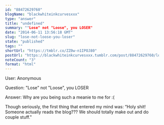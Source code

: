 ```yaml
---
id: "88472629760"
blogName: "blackwhiteinkcurvesxxx"
type: "answer"
title: "undefined"
summary: ""Lose" not "Loose", you LOSER"
date: "2014-06-11 13:56:18 GMT"
slug: "lose-not-loose-you-loser"
state: "published"
tags: ""
shortUrl: "https://tmblr.co/ZZ0w-n1IPOJ80"
postUrl: "https://blackwhiteinkcurvesxxx.tumblr.com/post/88472629760/lose-not-loose-you-loser"
noteCount: "3"
format: "html"
---
```


User: Anonymous

Question: "Lose" not "Loose", you LOSER

Answer: Why are you being such a meanie to me for :( 

Though seriously, the first thing that entered my mind was: “Holy shit! Someone actually reads the blog??? We should totally make out and do couple stuff."

